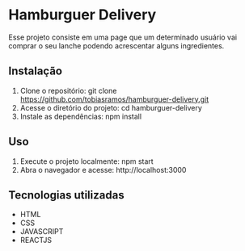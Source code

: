 # Hamburguer Delivery
Esse projeto consiste em uma page que um determinado usuário vai comprar o seu lanche podendo acrescentar alguns ingredientes.

## Instalação
1. Clone o repositório: git clone https://github.com/tobiasramos/hamburguer-delivery.git
2. Acesse o diretório do projeto: cd hamburguer-delivery
3. Instale as dependências: npm install

## Uso
1. Execute o projeto localmente: npm start
2. Abra o navegador e acesse: http://localhost:3000

## Tecnologias utilizadas
 - HTML
 - CSS
 - JAVASCRIPT
 - REACTJS
